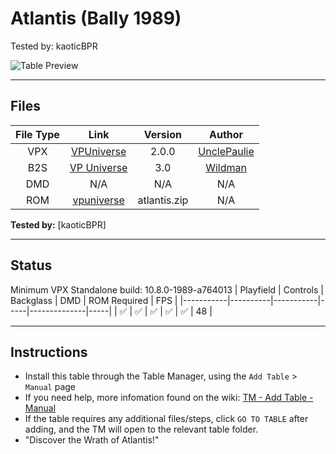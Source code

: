 # Atlantis (Bally 1989)
Tested by: kaoticBPR

![Table Preview](../../images/vpx-atlantis.png)

---

## Files
| File Type | Link | Version | Author |
|:---------:|:----:|:-------:|:------:|
| VPX | [VPUniverse](https://vpuniverse.com/files/file/10348-atlantis-bally-1989-w-vr-room/) | 2.0.0 | [UnclePaulie](https://vpuniverse.com/profile/16685-unclepaulie/) |
| B2S | [VP Universe](https://vpuniverse.com/files/file/3125-atlantis-bally-1989/) | 3.0 | [Wildman](https://vpuniverse.com/profile/5-wildman/) |
| DMD | N/A | N/A | N/A |
| ROM | [vpuniverse](https://vpuniverse.com/files/file/1574-atlantis-bally-1989-atlantis/) | atlantis.zip | N/A |

**Tested by:** [kaoticBPR]

---

## Status 
Minimum VPX Standalone build: 10.8.0-1989-a764013
| Playfield | Controls | Backglass | DMD | ROM Required | FPS | 
|-----------|----------|-----------|-----|--------------|-----|
| :white_check_mark: | :white_check_mark: | :white_check_mark: | :white_check_mark: | :white_check_mark: | 48 |

---

## Instructions

- Install this table through the Table Manager, using the `Add Table` > `Manual` page
- If you need help, more infomation found on the wiki: [TM - Add Table - Manual](https://github.com/LegendsUnchained/vpx-standalone-alp4k/wiki/%5B04%5D-%F0%9F%A7%A1-TM-%E2%80%90-Other-Features#add-table---manual)
- If the table requires any additional files/steps, click `GO TO TABLE` after adding, and the TM will open to the relevant table folder.
- "Discover the Wrath of Atlantis!"

